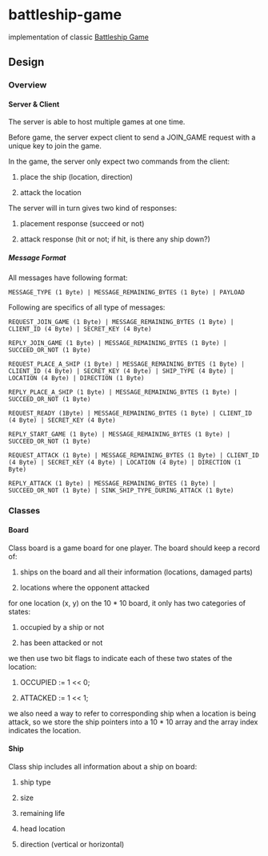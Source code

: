 # battleship-game

implementation of classic [Battleship Game](https://en.wikipedia.org/wiki/Battleship_(game))

## Design

### Overview

#### Server & Client

The server is able to host multiple games at one time.

Before game, the server expect client to send a JOIN_GAME request with a unique key to join the game.

In the game, the server only expect two commands from the client:

1. place the ship (location, direction)

2. attack the location

The server will in turn gives two kind of responses:

1. placement response (succeed or not)

2. attack response (hit or not; if hit, is there any ship down?)

##### Message Format

All messages have following format:

`MESSAGE_TYPE (1 Byte) | MESSAGE_REMAINING_BYTES (1 Byte) | PAYLOAD`

Following are specifics of all type of messages:

`REQUEST_JOIN_GAME (1 Byte) | MESSAGE_REMAINING_BYTES (1 Byte) | CLIENT_ID (4 Byte) | SECRET_KEY (4 Byte)`

`REPLY_JOIN_GAME (1 Byte) | MESSAGE_REMAINING_BYTES (1 Byte) | SUCCEED_OR_NOT (1 Byte)`

`REQUEST_PLACE_A_SHIP (1 Byte) | MESSAGE_REMAINING_BYTES (1 Byte) | CLIENT_ID (4 Byte) | SECRET_KEY (4 Byte) | SHIP_TYPE (4 Byte) | LOCATION (4 Byte) | DIRECTION (1 Byte)`

`REPLY_PLACE_A_SHIP (1 Byte) | MESSAGE_REMAINING_BYTES (1 Byte) | SUCCEED_OR_NOT (1 Byte)`

`REQUEST_READY (1Byte) | MESSAGE_REMAINING_BYTES (1 Byte) | CLIENT_ID (4 Byte) | SECRET_KEY (4 Byte)`

`REPLY_START_GAME (1 Byte) | MESSAGE_REMAINING_BYTES (1 Byte) | SUCCEED_OR_NOT (1 Byte)`

`REQUEST_ATTACK (1 Byte) | MESSAGE_REMAINING_BYTES (1 Byte) | CLIENT_ID (4 Byte) | SECRET_KEY (4 Byte) | LOCATION (4 Byte) | DIRECTION (1 Byte)`

`REPLY_ATTACK (1 Byte) | MESSAGE_REMAINING_BYTES (1 Byte) | SUCCEED_OR_NOT (1 Byte) | SINK_SHIP_TYPE_DURING_ATTACK (1 Byte)`


### Classes

#### Board

Class board is a game board for one player. The board should keep a record of:

1. ships on the board and all their information (locations, damaged parts)

2. locations where the opponent attacked

for one location (x, y) on the 10 * 10 board, it only has two categories of states:

1. occupied by a ship or not

2. has been attacked or not

we then use two bit flags to indicate each of these two states of the location:

1. OCCUPIED := 1 << 0;

2. ATTACKED := 1 << 1;

we also need a way to refer to corresponding ship when a location is being attack, so we store the ship pointers into a 10 * 10 array and the array index indicates the location.

#### Ship

Class ship includes all information about a ship on board:

1. ship type

2. size

3. remaining life

4. head location

5. direction (vertical or horizontal)
